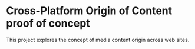 # Cross-Platform Origin of Content proof of concept

This project explores the concept of media content origin across web sites.

